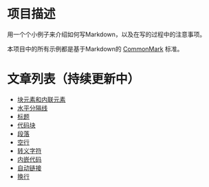 # 项目描述

用一个个小例子来介绍如何写Markdown，以及在写的过程中的注意事项。

本项目中的所有示例都是基于Markdown的 [CommonMark](https://commonmark.org/) 标准。

# 文章列表（持续更新中）

- [块元素和内联元素](300_blocks_and_inlines.md)
- [水平分隔线](401_leaf_blocks_thematic_breaks.md)
- [标题](402_leaf_blocks_atx_headings.md)
- [代码块](405_leaf_blocks_fenced_code_blocks.md)
- [段落](408_leaf_blocks_paragraphs.md)
- [空行](409_leaf_blocks_blank_lines.md)
- [转义字符](601_inlines_backslash_escapes.md)
- [内嵌代码](603_inlines_code_spans.md)
- [自动链接](607_inlines_autolinks.md)
- [换行](609_inlines_line_breaks.md)
